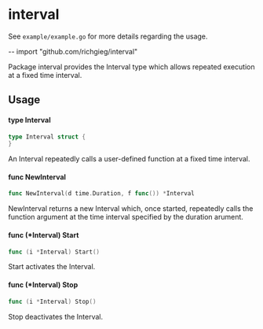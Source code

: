# interval


See `example/example.go` for more details regarding the usage.

--
    import "github.com/richgieg/interval"

Package interval provides the Interval type which allows repeated execution at a
fixed time interval.

## Usage

#### type Interval

```go
type Interval struct {
}
```

An Interval repeatedly calls a user-defined function at a fixed time interval.

#### func  NewInterval

```go
func NewInterval(d time.Duration, f func()) *Interval
```
NewInterval returns a new Interval which, once started, repeatedly calls the
function argument at the time interval specified by the duration arument.

#### func (*Interval) Start

```go
func (i *Interval) Start()
```
Start activates the Interval.

#### func (*Interval) Stop

```go
func (i *Interval) Stop()
```
Stop deactivates the Interval.
